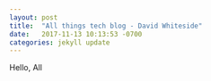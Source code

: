 ```yaml
---
layout: post
title:  "All things tech blog - David Whiteside"
date:   2017-11-13 10:13:53 -0700
categories: jekyll update
---
```


Hello,
   All
